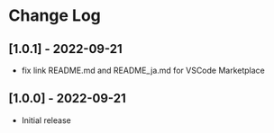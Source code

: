 # Change Log

## [1.0.1] - 2022-09-21

- fix link README.md and README_ja.md for VSCode Marketplace
## [1.0.0] - 2022-09-21

- Initial release
